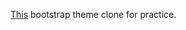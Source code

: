 [This](https://blackrockdigital.github.io/startbootstrap-landing-page/) bootstrap theme clone for practice.
